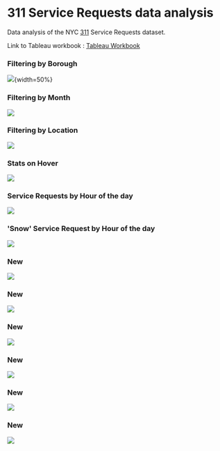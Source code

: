# 311 Service Requests data analysis
Data analysis of the NYC [311](https://nycopendata.socrata.com/Social-Services/311-Service-Requests-from-2010-to-Present/erm2-nwe9) Service Requests dataset.

Link to Tableau workbook :  [Tableau Workbook](https://vishalbharti1990.github.io/CSC-84030-Big-Data-management-Final-Project/)

### Filtering by Borough
![](Images/311_snap1.png){width=50%}

### Filtering by Month
![](Images/311_snap2.png)

### Filtering by Location
![](Images/311_snap3.png)

### Stats on Hover
![](Images/311_snap4.png)

### Service Requests by Hour of the day
![](Images/311_snap5.png)

### 'Snow' Service Request by Hour of the day
![](Images/311_snap6.png)

### New
![](Images/311_snap7.png)

### New
![](Images/311_snap71.png)

### New
![](Images/311_snap8.png)

### New
![](Images/311_snap9.png)

### New
![](Images/311_snap10.png)

### New
![](Images/311_snap11.png)
